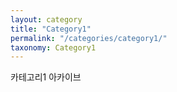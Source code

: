 ```yaml
---
layout: category
title: "Category1"
permalink: "/categories/category1/"
taxonomy: Category1
---
```




카테고리1 아카이브